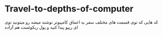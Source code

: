 # Travel-to-depths-of-computer
کد هایی که توی قسمت های مختلف سفر به اعماق کامپیوتر نوشته میشه رو میتونید توی ای ریپو پیدا کنید و  پول ریکوئست هم آزاده
